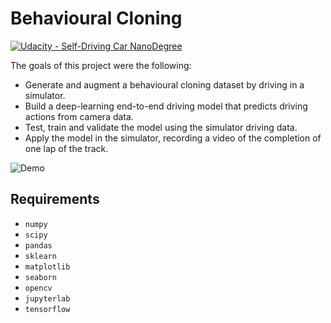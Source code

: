 # Behavioural Cloning

[![Udacity - Self-Driving Car NanoDegree](https://s3.amazonaws.com/udacity-sdc/github/shield-carnd.svg)](http://www.udacity.com/drive)

The goals of this project were the following:

* Generate and augment a behavioural cloning dataset by driving in a simulator.
* Build a deep-learning end-to-end driving model that predicts driving actions from camera data.
* Test, train and validate the model using the simulator driving data.
* Apply the model in the simulator, recording a video of the completion of one lap of the track.

![Demo](./demo.gif)

## Requirements

- `numpy`
- `scipy`
- `pandas`
- `sklearn`
- `matplotlib`
- `seaborn`
- `opencv`
- `jupyterlab`
- `tensorflow`
